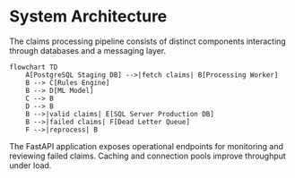 # System Architecture

The claims processing pipeline consists of distinct components interacting through databases and a messaging layer.

```mermaid
flowchart TD
    A[PostgreSQL Staging DB] -->|fetch claims| B[Processing Worker]
    B --> C[Rules Engine]
    B --> D[ML Model]
    C --> B
    D --> B
    B -->|valid claims| E[SQL Server Production DB]
    B -->|failed claims| F[Dead Letter Queue]
    F -->|reprocess| B
```

The FastAPI application exposes operational endpoints for monitoring and reviewing failed claims. Caching and connection pools improve throughput under load.
